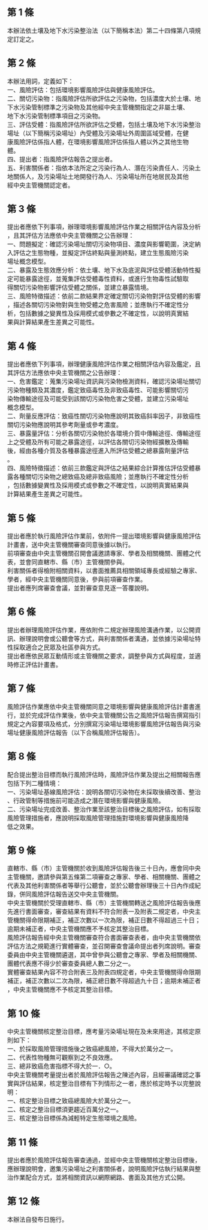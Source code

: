 第 1 條
-------
本辦法依土壤及地下水污染整治法（以下簡稱本法）第二十四條第八項規  
定訂定之。

第 2 條
-------
本辦法用詞，定義如下：  
一、風險評估：包括環境影響風險評估與健康風險評估。  
二、關切污染物：指風險評估所欲評估之污染物，包括濃度大於土壤、地  
    下水污染管制標準之污染物及其他經中央主管機關指定之非屬土壤、  
    地下水污染管制標準項目之污染物。  
三、評估受體：指風險評估所欲評估之受體，包括土壤及地下水污染整治  
    場址（以下簡稱污染場址）內受體及污染場址外周圍區域受體，在健  
    康風險評估係指人體，在環境影響風險評估係指人體以外之其他生物  
    體。  
四、提出者：指風險評估報告之提出者。  
五、利害關係者：指依本法所定之污染行為人、潛在污染責任人、污染土  
    地關係人，及污染場址土地開發行為人、污染場址所在地居民及其他  
    經中央主管機關認定者。

第 3 條
-------
提出者應依下列事項，辦理環境影響風險評估作業之相關評估內容及分析  
，且其評估方法應依中央主管機關之公告辦理：  
一、問題擬定：確認污染場址關切污染物項目、濃度與影響範圍，決定納  
    入評估之生態物種，並擬定評估終點與量測終點，建立生態風險污染  
    場址概念模型。  
二、暴露及生態效應分析：依土壤、地下水及底泥與評估受體活動特性擬  
    定可能暴露途徑，並蒐集評估受體毒性資料，或進行生物毒性試驗取  
    得關切污染物影響評估受體之關係，並建立暴露情境。  
三、風險特徵描述：依前二款結果界定確定關切污染物對評估受體的影響  
    ，描述各關切污染物對與生物受體之危害風險；並應執行不確定性分  
    析，包括數據之變異性及採用模式或參數之不確定性，以說明真實結  
    果與計算結果產生差異之可能性。

第 4 條
-------
提出者應依下列事項，辦理健康風險評估作業之相關評估內容及鑑定，且  
其評估方法應依中央主管機關之公告辦理：  
一、危害鑑定：蒐集污染場址資訊與污染物檢測資料，確認污染場址關切  
    污染物種類及其濃度，鑑定致癌毒性及非致癌毒性、可能影響關切污  
    染物傳輸途徑及可能受到該關切污染物危害之受體，並建立污染場址  
    概念模型。  
二、劑量反應評估：致癌性關切污染物應說明其致癌斜率因子，非致癌性  
    關切污染物應說明其參考劑量或參考濃度。  
三、暴露量評估：分析各關切污染物於各環境介質中傳輸途徑、傳輸途徑  
    上之受體及所有可能之暴露途徑，以評估各關切污染物經擴散及傳輸  
    後，經由各種介質及各種暴露途徑進入所評估受體之總暴露劑量評估  
    。  
四、風險特徵描述：依前三款鑑定與評估之結果綜合計算推估評估受體暴  
    露各種關切污染物之總致癌及總非致癌風險；並應執行不確定性分析  
    ，包括數據變異性及採用模式或參數之不確定性，以說明真實結果與  
    計算結果產生差異之可能性。

第 5 條
-------
提出者應於執行風險評估作業前，依附件一提出環境影響與健康風險評估  
計畫書，送中央主管機關審查同意後據以執行。  
前項審查由中央主管機關召開會議邀請專家、學者及相關機關、團體之代  
表，並會同直轄市、縣（市）主管機關參與。  
利害關係者得檢附相關資料，以書面推薦具相關領域專長或經驗之專家、  
學者，經中央主管機關同意後，參與前項審查作業。  
提出者應列席審查會議，並對審查意見逐一答覆說明。

第 6 條
-------
提出者辦理風險評估作業，應依附件二規定辦理風險溝通作業，以公開資  
訊、辦理說明會或公聽會等方式，與利害關係者溝通，並依據污染場址特  
性採取適合之民眾及社區參與方式。  
提出者應依民眾互動情形或主管機關之要求，調整參與方式與程度，並適  
時修正評估計畫書。

第 7 條
-------
風險評估作業應依中央主管機關同意之環境影響與健康風險評估計畫書進  
行，並於完成評估作業後，依中央主管機關公告之風險評估報告撰寫指引  
規定之內容要項及格式，分別撰寫污染場址環境影響風險評估報告與污染  
場址健康風險評估報告（以下合稱風險評估報告）。

第 8 條
-------
配合提出整治目標而執行風險評估時，風險評估作業及提出之相關報告應  
包括下列二種情境：  
一、污染場址基線風險評估：說明各關切污染物在未採取後續改善、整治  
    、行政管制等措施前可能造成之潛在環境影響與健康風險。  
二、污染場址完成改善、整治作業至該整治目標後之風險評估，如有採取  
    風險管理措施者，應說明採取風險管理措施對環境影響與健康風險降  
    低之效果。

第 9 條
-------
直轄市、縣（市）主管機關於收到風險評估報告後三十日內，應會同中央  
主管機關，邀請參與第五條第二項審查之專家、學者、相關機關、團體之  
代表及其他利害關係者等舉行公聽會，並於公聽會辦理後三十日內作成紀  
錄，併同風險評估報告送交中央主管機關。  
中央主管機關於受理直轄市、縣（市）主管機關轉送之風險評估報告後應  
先進行書面審查，審查結果有資料不符合附表一及附表二規定者，中央主  
管機關得命限期補正，補正次數以一次為限，補正日數不得超過三十日；  
逾期未補正者，中央主管機關應不予核定其整治目標。  
風險評估報告經中央主管機關審查符合書面審查表者，由中央主管機關依  
評估方法之規範進行實體審查，並召開審查會議命提出者列席說明。審查  
委員由中央主管機關遴選，其中曾參與公聽會之專家、學者及相關機關、  
團體代表應不得少於審查委員總人數二分之一。  
實體審查結果內容不符合附表三及附表四規定者，中央主管機關得命限期  
補正，補正次數以二次為限，補正總日數不得超過九十日；逾期未補正者  
，中央主管機關應不予核定其整治目標。

第 10 條
--------
中央主管機關核定整治目標，應考量污染場址現在及未來用途，其核定原  
則如下：  
一、於採取風險管理措施後之致癌總風險，不得大於萬分之一。  
二、代表性物種無可觀察到之不良效應。  
三、總非致癌危害指標不得大於一．○。  
中央主管機關考量提出者於風險評估報告之陳述內容，且經審議確認之事  
實與評估結果，核定整治目標有下列情形之一者，應於核定時予以完整說  
明：  
一、核定整治目標之致癌總風險大於萬分之一。  
二、核定之整治目標須更趨近百萬分之一。  
三、核定整治目標係為減輕特定生態環境之風險。

第 11 條
--------
提出者應於風險評估報告審查通過，並經中央主管機關核定整治目標後，  
應辦理說明會，邀集污染場址之利害關係者，說明風險評估執行結果與整  
治作業配合方式，並將相關資訊以網際網路、書面及其他方式公開。

第 12 條
--------
本辦法自發布日施行。

